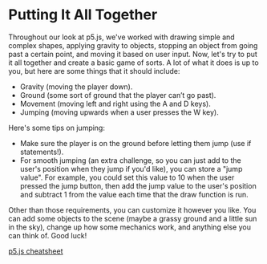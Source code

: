 # Putting It All Together

Throughout our look at p5.js, we've worked with drawing simple and complex shapes, applying gravity to objects,
stopping an object from going past a certain point, and moving it based on user input.
Now, let's try to put it all together and create a basic game of sorts.
A lot of what it does is up to you, but here are some things that it should include:

-   Gravity (moving the player down).
-   Ground (some sort of ground that the player can’t go past).
-   Movement (moving left and right using the A and D keys).
-   Jumping (moving upwards when a user presses the W key).

Here's some tips on jumping:

-   Make sure the player is on the ground before letting them jump (use if statements!).
-   For smooth jumping (an extra challenge, so you can just add to the user's position when they jump if you'd like), you can store a "jump value". For example, you could set this value to 10 when the user pressed the jump button, then add the jump value to the user's position and subtract 1 from the value each time that the draw function is run.

Other than those requirements, you can customize it however you like.
You can add some objects to the scene (maybe a grassy ground and a little sun in the sky),
change up how some mechanics work, and anything else you can think of.
Good luck!

[p5.js cheatsheet](https://bmoren.github.io/p5js-cheat-sheet/)
